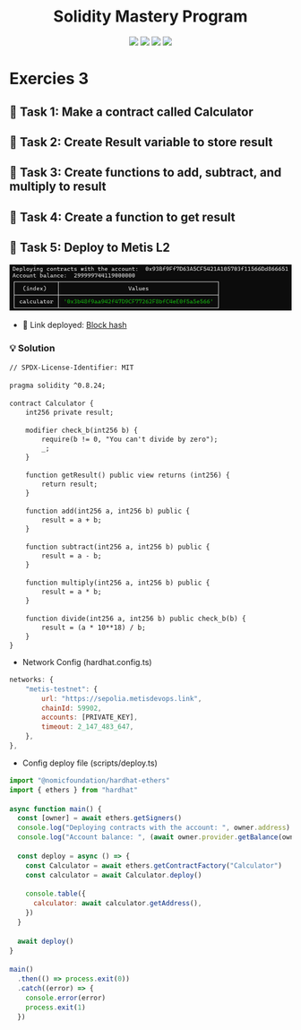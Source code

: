<h1 align="center">Solidity Mastery Program</h1>

<p align="center">
  <img src="https://img.shields.io/badge/Hardhat-FFCB1F?style=for-the-badge&logo=ethereum&logoColor=black"/>
  <img src="https://img.shields.io/badge/Solidity-363636?style=for-the-badge&logo=solidity&logoColor=white"/>
  <img src="https://img.shields.io/badge/Blockchain-000000?style=for-the-badge&logo=blockchain&logoColor=white"/>
  <img src="https://img.shields.io/badge/Bitcoin-E2761B?style=for-the-badge&logo=bitcoin&logoColor=white"/>
</p>

# Exercies 3

## 💬 Task 1: Make a contract called Calculator

## 💬 Task 2: Create Result variable to store result

## 💬 Task 3: Create functions to add, subtract, and multiply to result

## 💬 Task 4: Create a function to get result

## 💬 Task 5: Deploy to Metis L2

![Alt text](./DeployMetisCalculator.png "Deloy")

- 📌 Link deployed: [Block hash](https://sepolia-explorer.metisdevops.link/tx/0x1085368851a1c5c2724e6b11d0a35c49066da823ab1bb8200a58a231ebf37505)

### 💡 Solution

```solidity
// SPDX-License-Identifier: MIT

pragma solidity ^0.8.24;

contract Calculator {
    int256 private result;

    modifier check_b(int256 b) {
        require(b != 0, "You can't divide by zero");
        _;
    }

    function getResult() public view returns (int256) {
        return result;
    }

    function add(int256 a, int256 b) public {
        result = a + b;
    }

    function subtract(int256 a, int256 b) public {
        result = a - b;
    }

    function multiply(int256 a, int256 b) public {
        result = a * b;
    }

    function divide(int256 a, int256 b) public check_b(b) {
        result = (a * 10**18) / b;
    }
}
```

- Network Config (hardhat.config.ts)

```js
networks: {
    "metis-testnet": {
        url: "https://sepolia.metisdevops.link",
        chainId: 59902,
        accounts: [PRIVATE_KEY],
        timeout: 2_147_483_647,
    },
},
```

- Config deploy file (scripts/deploy.ts)

```js
import "@nomicfoundation/hardhat-ethers"
import { ethers } from "hardhat"

async function main() {
  const [owner] = await ethers.getSigners()
  console.log("Deploying contracts with the account: ", owner.address)
  console.log("Account balance: ", (await owner.provider.getBalance(owner)).toString())

  const deploy = async () => {
    const Calculator = await ethers.getContractFactory("Calculator")
    const calculator = await Calculator.deploy()

    console.table({
      calculator: await calculator.getAddress(),
    })
  }

  await deploy()
}

main()
  .then(() => process.exit(0))
  .catch((error) => {
    console.error(error)
    process.exit(1)
  })
```
